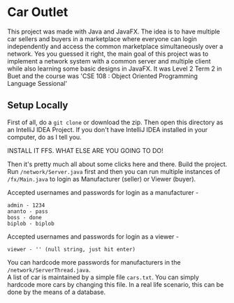 # Car Outlet

This project was made with Java and JavaFX. The idea is to have multiple car sellers and buyers in a marketplace where everyone can login independently and access the common marketplace simultaneously over a network. Yes you guessed it right, the main goal of this project was to implement a network system with a common server and multiple client while also learning some basic designs in JavaFX. It was Level 2 Term 2 in Buet and the course was 'CSE 108 : Object Oriented Programming Language Sessional'

## Setup Locally

First of all, do a `git clone` or download the zip. Then open this directory as an IntelliJ IDEA Project. If you don't have IntelliJ IDEA installed in your computer, do as I tell you.

INSTALL IT FFS. WHAT ELSE ARE YOU GOING TO DO!

Then it's pretty much all about some clicks here and there. Build the project. Run `/network/Server.java` first and then you can run multiple instances of `/fx/Main.java` to login as Manufacturer (seller) or Viewer (buyer).

Accepted usernames and passwords for login as a manufacturer -
```
admin - 1234
ananto - pass
boss - done
biplob - biplob
```

Accepted usernames and passwords for login as a viewer -
```
viewer - '' (null string, just hit enter)
```

You can hardcode more passwords for manufacturers in the `/network/ServerThread.java`.  
A list of car is maintained by a simple file `cars.txt`. You can simply hardcode more cars by changing this file. In a real life scenario, this can be done by the means of a database.